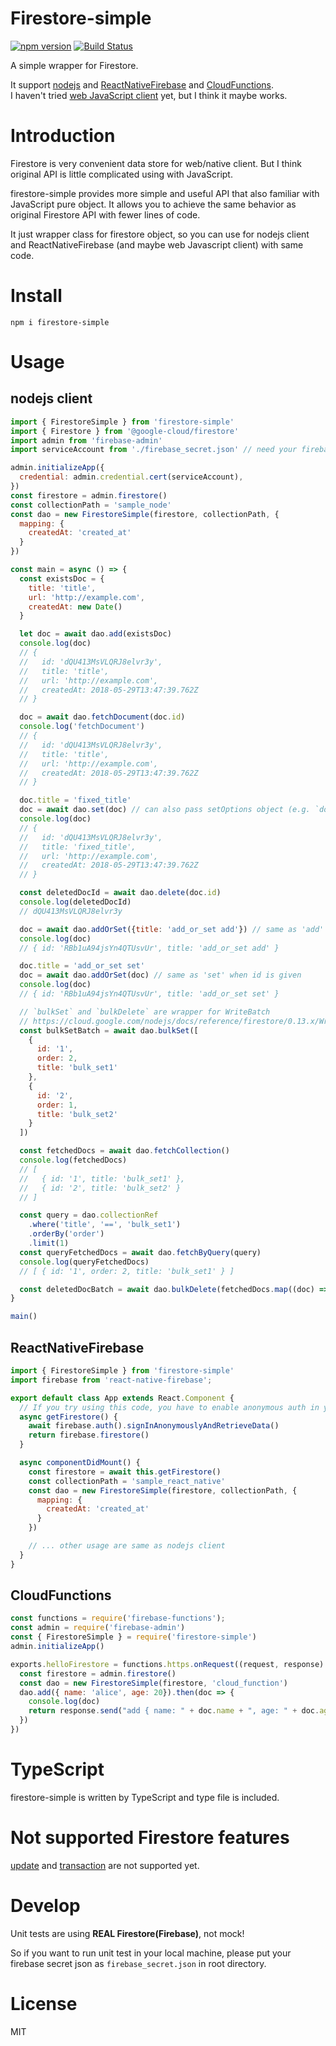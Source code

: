 # Firestore-simple
[![npm version](https://badge.fury.io/js/firestore-simple.svg)](https://badge.fury.io/js/firestore-simple)
[![Build Status](https://travis-ci.org/Kesin11/Firestore-simple.svg?branch=master)](https://travis-ci.org/Kesin11/Firestore-simple)

A simple wrapper for Firestore.

It support [nodejs](https://cloud.google.com/nodejs/docs/reference/firestore/0.13.x/) and [ReactNativeFirebase](https://rnfirebase.io/) and [CloudFunctions](https://firebase.google.com/docs/functions/).  
I haven't tried [web JavaScript client](https://firebase.google.com/docs/reference/js/firebase.firestore) yet, but I think it maybe works.

# Introduction
Firestore is very convenient data store for web/native client.
But I think original API is little complicated using with JavaScript.

firestore-simple provides more simple and useful API that also familiar with JavaScript pure object. It allows you to achieve the same behavior as original Firestore API with fewer lines of code.

It just wrapper class for firestore object, so you can use for nodejs client and ReactNativeFirebase (and maybe web Javascript client) with same code.

# Install
```
npm i firestore-simple
```

# Usage
## nodejs client

```javascript
import { FirestoreSimple } from 'firestore-simple'
import { Firestore } from '@google-cloud/firestore'
import admin from 'firebase-admin'
import serviceAccount from './firebase_secret.json' // need your firebase secret json

admin.initializeApp({
  credential: admin.credential.cert(serviceAccount),
})
const firestore = admin.firestore()
const collectionPath = 'sample_node'
const dao = new FirestoreSimple(firestore, collectionPath, {
  mapping: {
    createdAt: 'created_at'
  }
})

const main = async () => {
  const existsDoc = {
    title: 'title',
    url: 'http://example.com',
    createdAt: new Date()
  }

  let doc = await dao.add(existsDoc)
  console.log(doc)
  // {
  //   id: 'dQU413MsVLQRJ8elvr3y',
  //   title: 'title',
  //   url: 'http://example.com',
  //   createdAt: 2018-05-29T13:47:39.762Z
  // }

  doc = await dao.fetchDocument(doc.id)
  console.log('fetchDocument')
  // {
  //   id: 'dQU413MsVLQRJ8elvr3y',
  //   title: 'title',
  //   url: 'http://example.com',
  //   createdAt: 2018-05-29T13:47:39.762Z
  // }

  doc.title = 'fixed_title'
  doc = await dao.set(doc) // can also pass setOptions object (e.g. `doc = await dao.set(doc, { merge: true })`)
  console.log(doc)
  // {
  //   id: 'dQU413MsVLQRJ8elvr3y',
  //   title: 'fixed_title',
  //   url: 'http://example.com',
  //   createdAt: 2018-05-29T13:47:39.762Z
  // }

  const deletedDocId = await dao.delete(doc.id)
  console.log(deletedDocId)
  // dQU413MsVLQRJ8elvr3y

  doc = await dao.addOrSet({title: 'add_or_set add'}) // same as 'add' when id is not given
  console.log(doc)
  // { id: 'RBb1uA94jsYn4QTUsvUr', title: 'add_or_set add' }

  doc.title = 'add_or_set set'
  doc = await dao.addOrSet(doc) // same as 'set' when id is given
  console.log(doc)
  // { id: 'RBb1uA94jsYn4QTUsvUr', title: 'add_or_set set' }

  // `bulkSet` and `bulkDelete` are wrapper for WriteBatch
  // https://cloud.google.com/nodejs/docs/reference/firestore/0.13.x/WriteBatch
  const bulkSetBatch = await dao.bulkSet([
    {
      id: '1',
      order: 2,
      title: 'bulk_set1'
    },
    {
      id: '2',
      order: 1,
      title: 'bulk_set2'
    }
  ])

  const fetchedDocs = await dao.fetchCollection()
  console.log(fetchedDocs)
  // [
  //   { id: '1', title: 'bulk_set1' },
  //   { id: '2', title: 'bulk_set2' }
  // ]

  const query = dao.collectionRef
    .where('title', '==', 'bulk_set1')
    .orderBy('order')
    .limit(1)
  const queryFetchedDocs = await dao.fetchByQuery(query)
  console.log(queryFetchedDocs)
  // [ { id: '1', order: 2, title: 'bulk_set1' } ]

  const deletedDocBatch = await dao.bulkDelete(fetchedDocs.map((doc) => doc.id))
}

main()
```

## ReactNativeFirebase
```javascript
import { FirestoreSimple } from 'firestore-simple'
import firebase from 'react-native-firebase';

export default class App extends React.Component {
  // If you try using this code, you have to enable anonymous auth in your firebase console
  async getFirestore() {
    await firebase.auth().signInAnonymouslyAndRetrieveData()
    return firebase.firestore()
  }

  async componentDidMount() {
    const firestore = await this.getFirestore()
    const collectionPath = 'sample_react_native'
    const dao = new FirestoreSimple(firestore, collectionPath, {
      mapping: {
        createdAt: 'created_at'
      }
    })

    // ... other usage are same as nodejs client
  }
}
```

## CloudFunctions
```javascript
const functions = require('firebase-functions');
const admin = require('firebase-admin')
const { FirestoreSimple } = require('firestore-simple')
admin.initializeApp()

exports.helloFirestore = functions.https.onRequest((request, response) => {
  const firestore = admin.firestore()
  const dao = new FirestoreSimple(firestore, 'cloud_function')
  dao.add({ name: 'alice', age: 20}).then(doc => {
    console.log(doc)
    return response.send("add { name: " + doc.name + ", age: " + doc.age + "}")
  })
})
```

# TypeScript
firestore-simple is written by TypeScript and type file is included.

# Not supported Firestore features
[update](https://cloud.google.com/nodejs/docs/reference/firestore/0.13.x/DocumentReference#update) and [transaction](https://cloud.google.com/nodejs/docs/reference/firestore/0.13.x/Transaction) are not supported yet.


# Develop
Unit tests are using **REAL Firestore(Firebase)**, not mock!

So if you want to run unit test in your local machine, please put your firebase secret json as `firebase_secret.json` in root directory.

# License
MIT
